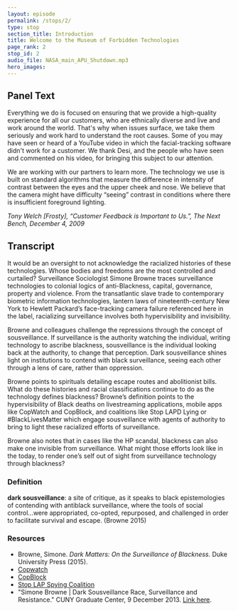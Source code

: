 ```yaml
---
layout: episode
permalink: /stops/2/
type: stop
section_title: Introduction
title: Welcome to the Museum of Forbidden Technologies
page_rank: 2
stop_id: 2
audio_file: NASA_main_APU_Shutdown.mp3
hero_images:
---
```

## Panel Text
Everything we do is focused on ensuring that we provide a high-quality experience for all our customers, who are ethnically diverse and live and work around the world. That's why when issues surface, we take them seriously and work hard to understand the root causes. Some of you may have seen or heard of a YouTube video in which the facial-tracking software didn't work for a customer. We thank Desi, and the people who have seen and commented on his video, for bringing this subject to our attention.

We are working with our partners to learn more. The technology we use is built on standard algorithms that measure the difference in intensity of contrast between the eyes and the upper cheek and nose. We believe that the camera might have difficulty “seeing” contrast in conditions where there is insufficient foreground lighting.

*Tony Welch [Frosty], “Customer Feedback is Important to Us.”, The Next Bench,  December 4, 2009*

## Transcript
It would be an oversight to not acknowledge the racialized histories of these technologies. Whose bodies and freedoms are the most controlled and curtailed? Surveillance Sociologist Simone Browne traces surveillance technologies to colonial logics of anti-Blackness, capital, governance, property and violence. From the transatlantic slave trade to contemporary biometric information technologies, lantern laws of nineteenth-century New York to Hewlett Packard’s face-tracking camera failure referenced here in the label, racializing surveillance involves both hypervisibility and invisibility.

Browne and colleagues challenge the repressions through the concept of sousveillance. If surveillance is the authority watching the individual, writing technology to ascribe blackness, sousveillance is the individual looking back at the authority, to change that perception. Dark sousveillance shines light on institutions to contend with black surveillance, seeing each other through a lens of care, rather than oppression.

Browne points to spirituals detailing escape routes and abolitionist bills. What do these histories and racial classifications continue to do as the technology defines blackness? Browne’s definition points to the hypervisibility of Black deaths on livestreaming applications, mobile apps like CopWatch and CopBlock, and coalitions like Stop LAPD Lying or #BlackLivesMatter which engage sousveillance with agents of authority to bring to light these racialized efforts of surveillance.

Browne also notes that in cases like the HP scandal, blackness can also make one invisible from surveillance. What might those efforts look like in the today, to render one’s self out of sight from surveillance technology through blackness?

### Definition
**dark sousveillance**: a site of critique, as it speaks to black epistemologies of contending with antiblack surveillance, where the tools of social control...were appropriated, co-opted, repurposed, and challenged in order to facilitate survival and escape. (Browne 2015)

### Resources
- Browne, Simone. *Dark Matters: On the Surveillance of Blackness.* Duke University Press (2015).
- [Copwatch](https://www.copwatch.org.au/)
- [CopBlock](https://www.copblock.org/apps/)
- [Stop LAP Spying Coalition](https://stoplapdspying.org/)
- "Simone Browne | Dark Sousveillance Race, Surveillance and Resistance." CUNY Graduate Center, 9 December 2013. [Link here](https://www.youtube.com/watch?v=IsMFdiLsqbg).
